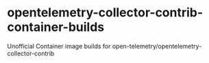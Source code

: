 # opentelemetry-collector-contrib-container-builds
Unofficial Container image builds for open-telemetry/opentelemetry-collector-contrib
